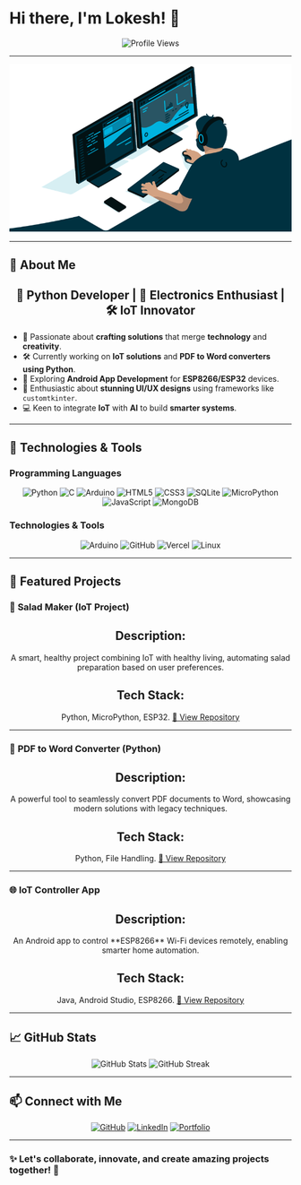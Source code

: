 # Hi there, I'm Lokesh! 👋  
<div align="center">
  <img src="https://komarev.com/ghpvc/?username=Lokimux&color=brightgreen" alt="Profile Views" />
</div>

---

<div align="center">
  <img src="https://github.com/Potential17/Potential17/blob/master/user.gif" alt="Coding GIF" />
</div>

---

## 🚀 About Me  

<div align="center">
<h2>🎨 Python Developer | 🌟 Electronics Enthusiast | 🛠️ IoT Innovator  </h2>
</div>

- 🌟 Passionate about **crafting solutions** that merge **technology** and **creativity**.  
- 🛠️ Currently working on **IoT solutions** and **PDF to Word converters using Python**.  
- 📱 Exploring **Android App Development** for **ESP8266/ESP32** devices.  
- 🎨 Enthusiastic about **stunning UI/UX designs** using frameworks like `customtkinter`.  
- 💻 Keen to integrate **IoT** with **AI** to build **smarter systems**.

---

## 🔧 Technologies & Tools  

### **Programming Languages**  
<div align="center">
  <img src="https://img.shields.io/badge/Python-3776AB?style=for-the-badge&logo=python&logoColor=white" alt="Python" />
  <img src="https://img.shields.io/badge/C-00599C?style=for-the-badge&logo=c&logoColor=white" alt="C" />
  <img src="https://img.shields.io/badge/Arduino-00979D?style=for-the-badge&logo=arduino&logoColor=white" alt="Arduino" />
  <img src="https://img.shields.io/badge/HTML5-E34F26?style=for-the-badge&logo=html5&logoColor=white" alt="HTML5" />
  <img src="https://img.shields.io/badge/CSS3-1572B6?style=for-the-badge&logo=css3&logoColor=white" alt="CSS3" />
  <img src="https://img.shields.io/badge/SQLite-003B57?style=for-the-badge&logo=sqlite&logoColor=white" alt="SQLite" />
  <img src="https://img.shields.io/badge/MicroPython-004B87?style=for-the-badge&logo=python&logoColor=white" alt="MicroPython" />
  <img src="https://img.shields.io/badge/JavaScript-F7DF1E?style=for-the-badge&logo=javascript&logoColor=black" alt="JavaScript" />
  <img src="https://img.shields.io/badge/MongoDB-47A248?style=for-the-badge&logo=mongodb&logoColor=white" alt="MongoDB" />
</div>

### **Technologies & Tools**  
<div align="center">
  <img src="https://img.shields.io/badge/Arduino-00979D?style=for-the-badge&logo=arduino&logoColor=white" alt="Arduino" />
  <img src="https://img.shields.io/badge/GitHub-181717?style=for-the-badge&logo=github&logoColor=white" alt="GitHub" />
  <img src="https://img.shields.io/badge/Vercel-000000?style=for-the-badge&logo=vercel&logoColor=white" alt="Vercel" />
  <img src="https://img.shields.io/badge/Linux-FCC624?style=for-the-badge&logo=linux&logoColor=black" alt="Linux" />
</div>

---

## 🌟 Featured Projects  

### 🥗 **Salad Maker (IoT Project)**  
<div align="center">
<h2>Description:</h2> A smart, healthy project combining IoT with healthy living, automating salad preparation based on user preferences.  
<h2>Tech Stack:</h2> Python, MicroPython, ESP32.  
<a href="https://github.com/Lokimux/Smart-Salad-Maker">🔗 View Repository</a>
</div>

---

### 📂 **PDF to Word Converter (Python)**  
<div align="center">
<h2>Description:</h2> A powerful tool to seamlessly convert PDF documents to Word, showcasing modern solutions with legacy techniques.  
<h2>Tech Stack:</h2> Python, File Handling.  
<a href="https://github.com/Lokimux/PDF-to-Word-Converter">🔗 View Repository</a>
</div>

---

### 🌐 **IoT Controller App**  
<div align="center">
<h2>Description:</h2> An Android app to control **ESP8266** Wi-Fi devices remotely, enabling smarter home automation.  
<h2>Tech Stack:</h2> Java, Android Studio, ESP8266.  
<a href="https://github.com/Lokimux/IoT-Controller-App">🔗 View Repository</a>
</div>

---

## 📈 GitHub Stats  

<div align="center">
  <img src="https://github-readme-stats.vercel.app/api?username=Lokimux&show_icons=true&theme=radical" width="45%" alt="GitHub Stats" />
  <img src="https://github-readme-streak-stats.herokuapp.com/?user=Lokimux&theme=radical" width="45%" alt="GitHub Streak" />
</div>

---

## 📫 Connect with Me  

<div align="center">
  <a href="https://github.com/Lokimux"><img src="https://img.shields.io/badge/GitHub-181717?style=for-the-badge&logo=github&logoColor=white" alt="GitHub" /></a>
  <a href="https://linkedin.com/in/YOUR-LINK-HERE"><img src="https://img.shields.io/badge/LinkedIn-0077B5?style=for-the-badge&logo=linkedin&logoColor=white" alt="LinkedIn" /></a>
  <a href="https://YOUR-PORTFOLIO-LINK.com"><img src="https://img.shields.io/badge/Portfolio-000000?style=for-the-badge&logo=google-chrome&logoColor=white" alt="Portfolio" /></a>
</div>

---

### ✨ Let's collaborate, innovate, and create amazing projects together! 🌟  
